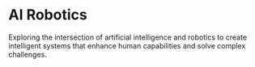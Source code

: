 # AI Robotics
Exploring the intersection of artificial intelligence and robotics to create intelligent systems that enhance human capabilities and solve complex challenges.
